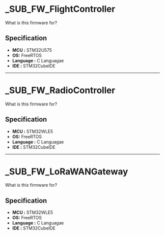 # _SUB_FW_FlightController

What is this firmware for?

## Specification

- __MCU :__ 	STM32U575
- __OS:__ 		FreeRTOS
- __Language :__ 	C Languagae
- __IDE :__ 	STM32CubeIDE

		
------------------------------------------------------------------------------------------------------

# _SUB_FW_RadioController

What is this firmware for?

## Specification

- __MCU :__ 	STM32WLE5
- __OS:__ 		FreeRTOS
- __Language :__ 	C Languagae
- __IDE :__ 	STM32CubeIDE


		
------------------------------------------------------------------------------------------------------

# _SUB_FW_LoRaWANGateway

What is this firmware for?

## Specification

- __MCU :__ 	STM32WLE5
- __OS:__ 		FreeRTOS
- __Language :__ 	C Languagae
- __IDE :__ 	STM32CubeIDE
